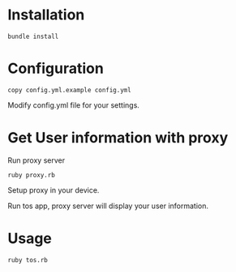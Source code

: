 # Installation

```
bundle install
```

# Configuration

```
copy config.yml.example config.yml
```

Modify config.yml file for your settings.

# Get User information with proxy

Run proxy server

```
ruby proxy.rb
```

Setup proxy in your device.

Run tos app, proxy server will display your user information.

# Usage

```
ruby tos.rb
```
